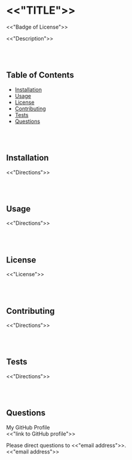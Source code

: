 #  <<"TITLE">>

<<"Badge of License">>
<br/>

<<"Description">>

<br/>
<br/>

## Table of Contents

* [Installation](#Installation)
* [Usage](#Usage)
* [License](#License)
* [Contributing](#Contributing)
* [Tests](#Tests)
* [Questions](#Questions)

<br/>
<br/>

## Installation

<<"Directions">>

<br/>
<br/>

## Usage

<<"Directions">>


<br/>
<br/>


## License

<<"License">>

<br/>
<br/>

## Contributing

<<"Directions">>

<br/>
<br/>

## Tests

<<"Directions">>

<br/>
<br/>

## Questions

My GitHub Profile  
<<"link to GitHub profile">>  
  
Please direct questions to <<"email address">>.  
<<"email address">>  

